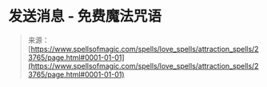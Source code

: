 <!--yml

category: 未分类

date: 2024-06-12 19:09:07

-->

# 发送消息 - 免费魔法咒语

> 来源：[https://www.spellsofmagic.com/spells/love_spells/attraction_spells/23765/page.html#0001-01-01](https://www.spellsofmagic.com/spells/love_spells/attraction_spells/23765/page.html#0001-01-01)
